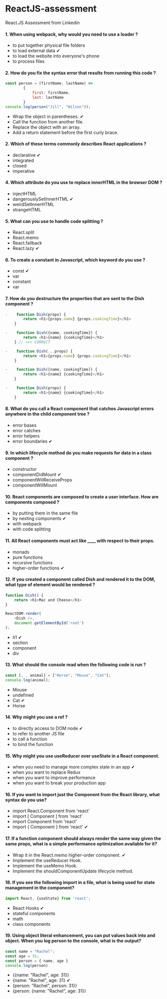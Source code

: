 # ReactJS-assessment
React.JS Assessment from Linkedin

#### 1. When using webpack, why would you need to use a loader ?
- to put together physical file folders
- to load external data &#10004;
- to load the website into everyone's phone
- to process files

#### 2. How do you fix the syntax error that results from running this code ?
```js
const person = (firstName, lastName) => 
        {
            first: firstName,
            last: lastName
        }
console.log(person("Jill", "Wilson"));
```
- Wrap the object in parentheses. &#10004;
- Call the function from another file.
- Replace the object with an array.
- Add a return statement before the first curly brace.

#### 2. Which of these terms commonly describes React applications ?
- declarative &#10004;
- integrated
- closed
- imperative

#### 4. Which attribute do you use to replace innerHTML in the browser DOM ?
- injectHTML
- dangerouslySetInnerHTML &#10004;
- weirdSetInnerHTML
- strangeHTML

#### 5. What can you use to handle code splitting ?
- React.split
- React.memo
- React.fallback
- React.lazy &#10004;

#### 6. To create a constant in Javascript, which keyword do you use ?
- const &#10004;
- var
- constant
- var

#### 7. How do you destructure the properties that are sent to the Dish component ?
```js
-    function Dish(props) {
        return <h1>{props.name} {props.cookingTime}</h1>
    }

-    function Dish({name, cookingTime}) { 
        return <h1>{name} {cookingTime}</h1>
    } // <<< CORRECT

-    function Dish(...props) {
        return <h1>{props.name} {props.cookingTime}</h1>
    }

-    function Dish([name, cookingTime]) {
        return <h1>{name} {cookingTime}</h1>
    }

-    function Dish(props) {
        return <h1>{name} {cookingTime}</h1>
    }
```

#### 8. What do you call a React component that catches Javascript errors anywhere in the child component tree ?
- error bases
- error catches
- error helpers
- error boundaries  &#10004;

#### 9. In which lifecycle method do you make requests for data in a class component ?
- constructor
- componentDidMount  &#10004;
- componentWillReceiveProps
- componentWillMount

#### 10. React components are composed to create a user interface. How are components composed ?
- by putting them in the same file
- by nesting components &#10004;
- with webpack
- with code splitting

#### 11. All React components must act like ____ with respect to their props.
- monads
- pure functions
- recursive functions
- higher-order functions &#10004;

#### 12. If you created a component called Dish and rendered it to the DOM, what type of element would be rendered ?
```js
function Dish() {
    return <h1>Mac and Cheese</h1>
}

ReactDOM.render(
    <Dish />,
    document.getElementById('root')
);
```
- h1 &#10004;
- section
- component
- div

#### 13. What should the console read when the following code is run ?
```js
const [, , animal] = ["Horse", "Mouse", "Cat"];
console.log(animal);
```
- Mouse
- undefined
- Cat &#10004;
- Horse

#### 14. Why might you use a ref ?
- to directly access to DOM node &#10004;
- to refer to another JS file
- to call a function
- to bind the function

#### 15. Why might you use useReducer over useState in a React component.
- when you need to manage more complex state in an app &#10004;
- when you want to replace Redux
- when you want to improve performance
- when you want to break your production app

#### 16. If you want to import just the Component from the React library, what syntax do you use?
- import React.Component from 'react'
- import [ Component ] from 'react'
- import Component from 'react'
- import { Component } from 'react' &#10004;

#### 17. If a function component should always render the same way given the same props, what is a simple performance optimization available for it?
- Wrap it in the React.memo higher-order component. &#10004;
- Implement the useReducer Hook.
- Implement the useMemo Hook.
- Implement the shouldComponentUpdate lifecycle method.

#### 18. If you see the following import in a file, what is being used for state management in the component?
```js
import React, {useState} from 'react';
```
- React Hooks &#10004;
- stateful components
- math
- class components

#### 19. Using object literal enhancement, you can put values back into and object. When you log person to the console, what is the output?
```js
const name = "Rachel";
const age = 31;
const person = { name, age }
console.log(person)
```
- {{name: "Rachel", age: 31}}
- {name: "Rachel", age: 31} &#10004;
- {person: "Rachel", person: 31}}
- {person: {name: "Rachel", age: 31}}
